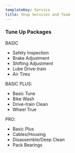 ```yaml
---
templateKey: Service
title: Shop Services and Team
---
```

### Tune Up Packages

BASIC

* Safety Inspection
* Brake Adjustment
* Shifting Adjustment
* Lube Drive-train
* Air Tires



BASIC PLUS:

* Basic Tune
* Bike Wash
* Drive-train Clean
* Wheel True



PRO:

* Basic Plus
* Cables/Housing
* Disassemble/Deep Clean
* Pack Bearings
